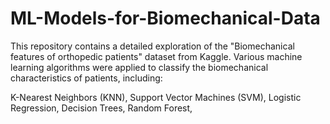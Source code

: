 # ML-Models-for-Biomechanical-Data
This repository contains a detailed exploration of the "Biomechanical features of orthopedic patients" dataset from Kaggle. 
Various machine learning algorithms were applied to classify the biomechanical characteristics of patients, including:

K-Nearest Neighbors (KNN),
Support Vector Machines (SVM),
Logistic Regression,
Decision Trees,
Random Forest,
